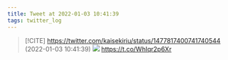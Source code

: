 ```yaml
---
title: Tweet at 2022-01-03 10:41:39
tags: twitter_log
---
```


> [!CITE] https://twitter.com/kaisekiriu/status/1477817400741740544 (2022-01-03 10:41:39)
> ![](https://twitter.com/kaisekiriu/status/1477817400741740544)
> https://t.co/WhIqr2p6Xr
